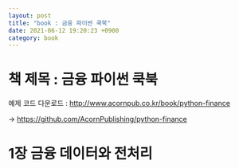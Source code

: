```yaml
---
layout: post
title: "book : 금융 파이썬 쿡북"
date: 2021-06-12 19:20:23 +0900
category: book
---
```


# 책 제목 :  금융 파이썬 쿡북

예제 코드 다운로드 : http://www.acornpub.co.kr/book/python-finance

-> https://github.com/AcornPublishing/python-finance



#  1장 금융 데이터와 전처리

